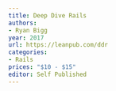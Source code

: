 ```yaml
---
title: Deep Dive Rails
authors:
- Ryan Bigg
year: 2017
url: https://leanpub.com/ddr
categories:
- Rails
prices: "$10 - $15"
editor: Self Published
---
```


